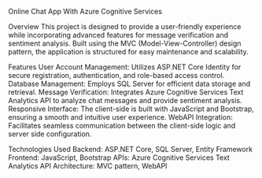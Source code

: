 Online Chat App With Azure Cognitive Services

Overview
This project is designed to provide a user-friendly experience while incorporating advanced features for message verification and sentiment analysis. Built using the MVC (Model-View-Controller) design pattern, the application is structured for easy maintenance and scalability.

Features
User Account Management: Utilizes ASP.NET Core Identity for secure registration, authentication, and role-based access control.
Database Management: Employs SQL Server for efficient data storage and retrieval.
Message Verification: Integrates Azure Cognitive Services Text Analytics API to analyze chat messages and provide sentiment analysis.
Responsive Interface: The client-side is built with JavaScript and Bootstrap, ensuring a smooth and intuitive user experience.
WebAPI Integration: Facilitates seamless communication between the client-side logic and server side configuration.

Technologies Used
Backend: ASP.NET Core, SQL Server, Entity Framework
Frontend: JavaScript, Bootstrap
APIs: Azure Cognitive Services Text Analytics API
Architecture: MVC pattern, WebAPI
